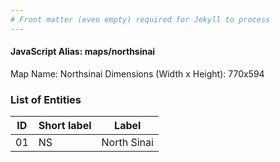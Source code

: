 ```yaml
---
# Front matter (even empty) required for Jekyll to process
---
```


#### JavaScript Alias: maps/northsinai

Map Name: Northsinai
Dimensions (Width x Height): 770x594





### List of Entities

ID | Short label | Label
---|---|---|
01|NS|North Sinai

